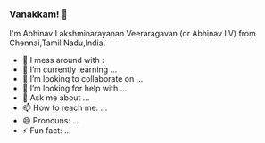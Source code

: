 ### Vanakkam! 🙏

I'm Abhinav Lakshminarayanan Veeraragavan (or Abhinav LV) from Chennai,Tamil Nadu,India.

- 🔭 I mess around with :       
- 🌱 I’m currently learning ...
- 👯 I’m looking to collaborate on ...
- 🤔 I’m looking for help with ...
- 💬 Ask me about ...
- 📫 How to reach me: ...
- 😄 Pronouns: ...
- ⚡ Fun fact: ...
